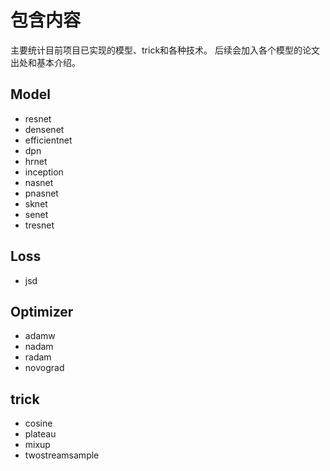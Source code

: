 # 包含内容

主要统计目前项目已实现的模型、trick和各种技术。
后续会加入各个模型的论文出处和基本介绍。
## Model

* resnet
* densenet
* efficientnet
* dpn
* hrnet
* inception
* nasnet
* pnasnet
* sknet
* senet
* tresnet
## Loss
* jsd
## Optimizer
* adamw
* nadam
* radam
* novograd

## trick
* cosine
* plateau
* mixup
* twostreamsample


